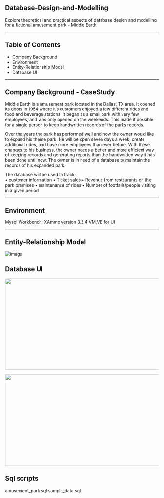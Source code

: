## Database-Design-and-Modelling
Explore theoretical and practical aspects of database design and modelling for a fictional amusement park - Middle Earth

<hr>

## Table of Contents
* Company Background
* Environment
* Entity-Relationship Model
* Database UI

<hr>

## Company Background - CaseStudy
Middle Earth is a amusement park located in the Dallas, TX area. It opened its doors in 1954 where it’s customers enjoyed a few different rides and food and beverage stations. It began as a small park with very few employees, and was only opened on the weekends. This made it possible for a single person to keep handwritten records of the parks records.

Over the years the park has performed well and now the owner would like to expand his theme park. He will be open seven days a week, create additional rides, and have more employees than ever before. With these changes to his business, the owner needs a better and more efficient way of keeping records and generating reports than the handwritten way it has been done until now. The owner is in need of a database to maintain the records of his expanded park.


The database will be used to track:<br>
•	customer information
•	Ticket sales
• Revenue from restaurants on the park premises
•	maintenance of rides
•	Number of footfalls/people visiting in a given period


<hr>

## Environment
Mysql Workbench, XAmmp version 3.2.4 VM,VB for UI 

<hr>

## Entity-Relationship Model

![image](https://user-images.githubusercontent.com/69738890/96193594-128b2600-0f0e-11eb-90d6-e05ac21ac877.png)

## Database UI

<p align="center">
  <img width="700" height="300" src="https://user-images.githubusercontent.com/69738890/96193694-59791b80-0f0e-11eb-9534-7606f828b822.png">
</p>

<p align="center">
  <img width="700" height="300" src="https://user-images.githubusercontent.com/69738890/96193773-90e7c800-0f0e-11eb-8239-f198775fd2bf.png">
</p>

  
## Sql scripts 
amusement_park.sql
sample_data.sql







